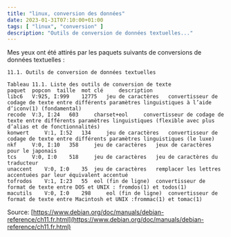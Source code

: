 ```yaml
---
title: "linux, conversion des données"
date: 2023-01-31T07:10:00+01:00
tags: [ "linux", "conversion" ]
description: "Outils de conversion de données textuelles..."
---
```


Mes yeux ont été attirés par les paquets suivants de conversions de données textuelles :

```
11.1. Outils de conversion de données textuelles

Tableau 11.1. Liste des outils de conversion de texte
paquet 	popcon 	taille 	mot clé 	description
libc6 	V:925, I:999 	12775 	jeu de caractères 	convertisseur de codage de texte entre différents paramètres linguistiques à l’aide d’iconv(1) (fondamental)
recode 	V:3, I:24 	603 	charset+eol 	convertisseur de codage de texte entre différents paramètres linguistiques (flexible avec plus d’alias et de fonctionnalités)
konwert 	V:1, I:52 	134 	jeu de caractères 	convertisseur de codage de texte entre différents paramètres linguistiques (le luxe)
nkf 	V:0, I:10 	358 	jeu de caractères 	jeux de caractères pour le japonais
tcs 	V:0, I:0 	518 	jeu de caractères 	jeu de caractères du traducteur
unaccent 	V:0, I:0 	35 	jeu de caractères 	remplacer les lettres accentuées par leur équivalent accentué
tofrodos 	V:1, I:23 	55 	eol (fin de ligne) 	convertisseur de format de texte entre DOS et UNIX : fromdos(1) et todos(1)
macutils 	V:0, I:0 	298 	eol (fin de ligne) 	convertisseur de format de texte entre Macintosh et UNIX :frommac(1) et tomac(1) 
```

Source: [https://www.debian.org/doc/manuals/debian-reference/ch11.fr.html](https://www.debian.org/doc/manuals/debian-reference/ch11.fr.html)